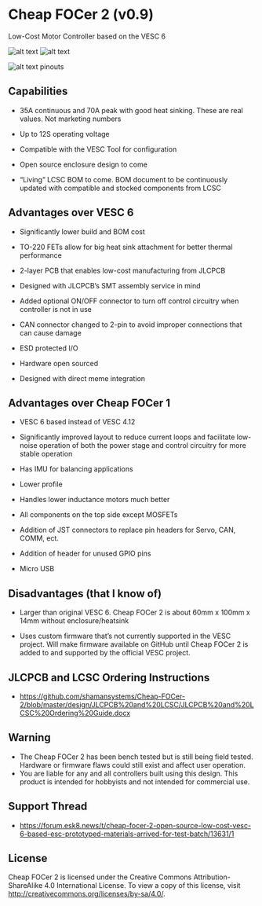 # Cheap FOCer 2 (v0.9)
Low-Cost Motor Controller based on the VESC 6

![alt text](https://github.com/shamansystems/Cheap-FOCer-2/blob/master/design/Images/Front.PNG)
![alt text](https://github.com/shamansystems/Cheap-FOCer-2/blob/master/design/Images/Back.PNG)

![alt text](https://github.com/shamansystems/Cheap-FOCer-2/blob/master/design/Images/pinout.PNG)
pinouts

## Capabilities

- 35A continuous and 70A peak with good heat sinking. These are real values. Not marketing numbers

- Up to 12S operating voltage

- Compatible with the VESC Tool for configuration

- Open source enclosure design to come

- “Living” LCSC BOM to come. BOM document to be continuously updated with compatible and stocked components from LCSC

## Advantages over VESC 6

- Significantly lower build and BOM cost

- TO-220 FETs allow for big heat sink attachment for better thermal performance

- 2-layer PCB that enables low-cost manufacturing from JLCPCB

- Designed with JLCPCB’s SMT assembly service in mind

- Added optional ON/OFF connector to turn off control circuitry when controller is not in use

- CAN connector changed to 2-pin to avoid improper connections that can cause damage

- ESD protected I/O

- Hardware open sourced

- Designed with direct meme integration

## Advantages over Cheap FOCer 1

- VESC 6 based instead of VESC 4.12

- Significantly improved layout to reduce current loops and facilitate low-noise operation of both the power stage and control circuitry for more stable operation

- Has IMU for balancing applications

- Lower profile

- Handles lower inductance motors much better

- All components on the top side except MOSFETs

- Addition of JST connectors to replace pin headers for Servo, CAN, COMM, ect.

- Addition of header for unused GPIO pins

- Micro USB

## Disadvantages (that I know of)

- Larger than original VESC 6. Cheap FOCer 2 is about 60mm x 100mm x 14mm without enclosure/heatsink

- Uses custom firmware that’s not currently supported in the VESC project. Will make firmware available on GitHub until Cheap FOCer 2 is added to and supported by the official VESC project.

## JLCPCB and LCSC Ordering Instructions

- https://github.com/shamansystems/Cheap-FOCer-2/blob/master/design/JLCPCB%20and%20LCSC/JLCPCB%20and%20LCSC%20Ordering%20Guide.docx

## Warning
- The Cheap FOCer 2 has been bench tested but is still being field tested. Hardware or firmware flaws could still exist and affect user operation. 
- You are liable for any and all controllers built using this design. This product is intended for hobbyists and not intended for commercial use. 

## Support Thread
- https://forum.esk8.news/t/cheap-focer-2-open-source-low-cost-vesc-6-based-esc-prototyped-materials-arrived-for-test-batch/13631/1

## License
Cheap FOCer 2 is licensed under the Creative Commons Attribution-ShareAlike 4.0 International License. To view a copy of this license, visit http://creativecommons.org/licenses/by-sa/4.0/.
